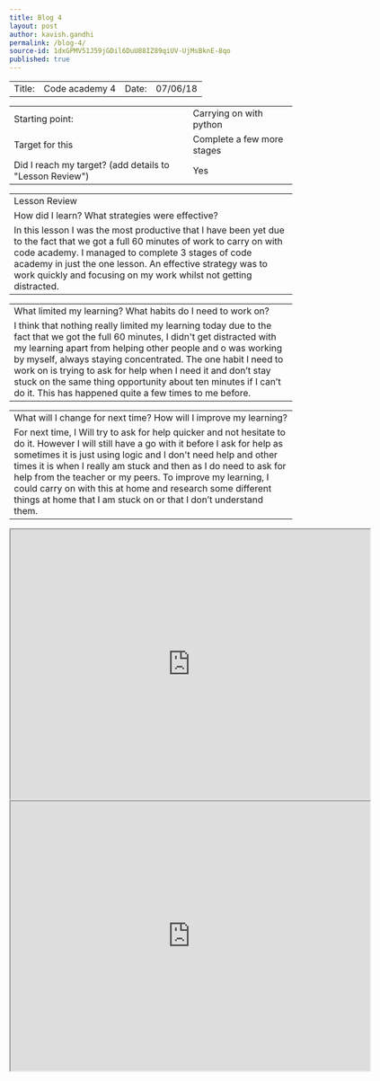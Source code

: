 ```yaml
---
title: Blog 4
layout: post
author: kavish.gandhi
permalink: /blog-4/
source-id: 1dxGPMV51J59jGDil6DuU88IZ89qiUV-UjMsBknE-8qo
published: true
---
```

<table>
  <tr>
    <td>Title: </td>
    <td>Code academy 4</td>
    <td>Date: </td>
    <td>07/06/18</td>
  </tr>
</table>


<table>
  <tr>
    <td>Starting point:</td>
    <td>Carrying on with python </td>
  </tr>
  <tr>
    <td>Target for this </td>
    <td>Complete a few more stages</td>
  </tr>
  <tr>
    <td>Did I reach my target? 
(add details to "Lesson Review")</td>
    <td>Yes</td>
  </tr>
</table>


<table>
  <tr>
    <td>Lesson Review</td>
  </tr>
  <tr>
    <td>How did I learn? What strategies were effective? </td>
  </tr>
  <tr>
    <td>In this lesson I was the most productive that I have been yet due to the fact that we got a full 60 minutes of work to carry on with code academy. I managed to complete 3 stages of code academy in just the one lesson. An effective strategy was to work quickly and focusing on my work whilst not getting distracted.</td>
  </tr>
</table>


<table>
  <tr>
    <td>What limited my learning? What habits do I need to work on?</td>
  </tr>
  <tr>
    <td>I think that nothing really limited my learning today due to the fact that we got the full 60 minutes, I didn't get distracted with my learning apart from helping other people and o was working by myself, always staying concentrated. The one habit I need to work on is trying to ask for help when I need it and don’t stay stuck on the same thing opportunity about ten minutes if I can’t do it. This has happened quite a few times to me before.</td>
  </tr>
</table>


<table>
  <tr>
    <td>What will I change for next time? How will I improve my learning?</td>
  </tr>
  <tr>
    <td>For next time, I Will try to ask for help quicker and not hesitate to do it. However I will still have a go with it before I ask for help as sometimes it is just using logic and I don't need help and other times it is when I really am stuck and then as I do need to ask for help from the teacher or my peers. To improve my learning, I could carry on with this at home and research some different things at home that I am stuck on or that I don’t understand them.
</td>
  </tr>
</table>
<iframe src="https://drive.google.com/file/d/12hFLDbdJRCTKn-3rH_dRt0bwSx8yD1Pu/preview" width="640" height="480"></iframe>
<iframe src="https://drive.google.com/file/d/1khcheZutWu1TPFjpVW4csouUVwV1dYHY/preview" width="640" height="480"></iframe>

